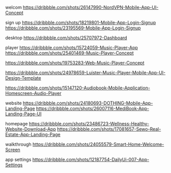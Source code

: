 welcom 
https://dribbble.com/shots/26147990-NordVPN-Mobile-App-UI-Concept

sign up 
https://dribbble.com/shots/18219801-Mobile-App-Login-Signup
https://dribbble.com/shots/23195569-Mobile-App-Login-Signup

desktop 
https://dribbble.com/shots/25707972-Dashboard


player
https://dribbble.com/shots/15724059-Music-Player-App
https://dribbble.com/shots/25401469-Music-Player-Concept

https://dribbble.com/shots/19753283-Web-Music-Player-Concept

https://dribbble.com/shots/24978659-Luister-Music-Player-Mobile-App-UI-Design-Template


https://dribbble.com/shots/15147120-Audiobook-Mobile-Application-Homescreen-Audio-Player

website 
https://dribbble.com/shots/24180693-DOTHING-Mobile-App-Landing-Page
https://dribbble.com/shots/26007116-MediBook-App-Landing-Page-UI

homepage
https://dribbble.com/shots/23486723-Wellness-Healthy-Website-Download-App
https://dribbble.com/shots/17081657-Sewo-Real-Estate-App-Landing-Page

walkthrough 
https://dribbble.com/shots/24055579-Smart-Home-Welcome-Screen


app settings
https://dribbble.com/shots/12187754-DailyUi-007-App-Settings